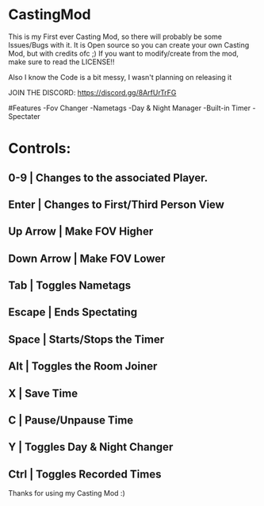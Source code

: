 # CastingMod
This is my First ever Casting Mod, so there will probably be some Issues/Bugs with it.
It is Open source so you can create your own Casting Mod, but with credits ofc ;)
If you want to modify/create from the mod, make sure to read the LICENSE!!

Also I know the Code is a bit messy, I wasn't planning on releasing it

JOIN THE DISCORD: https://discord.gg/8ArfUrTrFG

#Features
-Fov Changer
-Nametags
-Day & Night Manager
-Built-in Timer
-Spectater

# Controls:

0-9 | Changes to the associated Player.
-----------------------------------------
Enter | Changes to First/Third Person View
-----------------------------------------
Up Arrow | Make FOV Higher
-----------------------------------------
Down Arrow | Make FOV Lower
-----------------------------------------
Tab | Toggles Nametags
-----------------------------------------
Escape | Ends Spectating
-----------------------------------------
Space | Starts/Stops the Timer
-----------------------------------------
Alt | Toggles the Room Joiner
-----------------------------------------
X | Save Time
-----------------------------------------
C | Pause/Unpause Time
-----------------------------------------
Y | Toggles Day & Night Changer
-----------------------------------------
Ctrl | Toggles Recorded Times
-----------------------------------------


Thanks for using my Casting Mod :)
